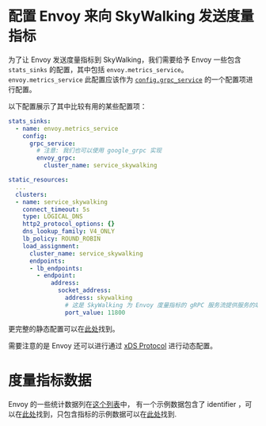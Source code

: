 # 配置 Envoy 来向 SkyWalking 发送度量指标

为了让 Envoy 发送度量指标到 SkyWalking，我们需要给予 Envoy 一些包含 `stats_sinks` 的配置，其中包括 `envoy.metrics_service`。
`envoy.metrics_service` 此配置应该作为 [`config.grpc_service`](https://www.envoyproxy.io/docs/envoy/latest/api-v2/api/v2/core/grpc_service.proto#envoy-api-msg-core-grpcservice) 的一个配置项进行配置。

以下配置展示了其中比较有用的某些配置项：

```yaml
stats_sinks:
  - name: envoy.metrics_service
    config:
      grpc_service:
        # 注意: 我们也可以使用 google_grpc 实现
        envoy_grpc:
          cluster_name: service_skywalking

static_resources:
  ...
  clusters:
  - name: service_skywalking
    connect_timeout: 5s
    type: LOGICAL_DNS
    http2_protocol_options: {}
    dns_lookup_family: V4_ONLY
    lb_policy: ROUND_ROBIN
    load_assignment:
      cluster_name: service_skywalking
      endpoints:
      - lb_endpoints:
        - endpoint:
            address:
              socket_address:
                address: skywalking
                # 这是 SkyWalking 为 Envoy 度量指标的 gRPC 服务流提供服务的端口
                port_value: 11800
```

更完整的静态配置可以在[此处](config.yaml)找到。

需要注意的是 Envoy 还可以进行通过 [xDS Protocol](https://github.com/envoyproxy/data-plane-api/blob/master/XDS_PROTOCOL.md) 进行动态配置。

# 度量指标数据

Envoy 的一些统计数据列在[这个列表](https://www.envoyproxy.io/docs/envoy/latest/configuration/statistics)中，
有一个示例数据包含了 identifier ，可以在[此处](identify.json)找到，只包含指标的示例数据可以在[此处](metrics.json)找到.
